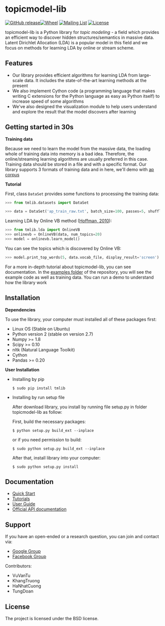 topicmodel-lib
================

[![GitHub release](https://img.shields.io/badge/release-1.0.0-yellow.svg)]()[![Wheel](https://img.shields.io/pypi/wheel/gensim.svg)](https://pypi.python.org/pypi/tmlib) 
[![Mailing List](https://img.shields.io/badge/-Mailing%20List-lightgrey.svg)](https://groups.google.com/forum/#!forum/dslab-tmlib)
[![License](https://img.shields.io/packagist/l/doctrine/orm.svg)]()

topicmodel-lib is a Python library for *topic modeling* - a field which provides an efficient way to discover hidden structures/semantics in massive data. Latent Dirichlet Allocation (LDA) is a popular model in this field and we focus on methods for learning LDA by online or stream scheme.

Features
--------

- Our library provides efficient algorithms for learning LDA from large-scale data. It includes the state-of-the-art learning methods at the present
- We also implement Cython code (a programming language that makes writing C extensions for the Python language as easy as Python itself) to increase speed of some algorithms
- We've also designed the visualization module to help users understand and explore the result that the model discovers after learning

Getting started in 30s
----------------------

**Training data**

Because we need to learn the model from the massive data, the loading whole of training data into memory is a bad idea. Therefore, the online/streaming learning algorithms are usually preferred in this case. Training data should be stored in a file and with a specific format. Our library supports 3 formats of training data and in here, we'll demo with [ap corpus](https://github.com/hncuong/topicmodel-lib/tree/master/examples/ap/data)

**Tutorial**

First, class `DataSet` provides some functions to processing the training data:

```python
>>> from tmlib.datasets import DataSet

>>> data = DataSet('ap_train_raw.txt', batch_size=100, passes=5, shuffle_every=2)
```

Learning LDA by Online VB method ([Hoffman, 2010](http://www.cs.columbia.edu/~blei/papers/HoffmanBleiBach2010c.pdf)):

```python
>>> from tmlib.lda import OnlineVB
>>> onlinevb = OnlineVB(data, num_topics=20)
>>> model = onlinevb.learn_model()
```

You can see the topics which is discovered by Online VB:

```python
>>> model.print_top_words(5, data.vocab_file, display_result='screen')
```

For a more in-depth tutorial about topicmodel-lib, you can see documentation. 
In the [examples folder](https://github.com/hncuong/topicmodel-lib/tree/master/examples) of the repository, you will see the example code as well as training data. You can run a demo to understand how the library work


Installation
------------

**Dependencies**

To use the library, your computer must installed all of these packages first:

- Linux OS (Stable on Ubuntu)
- Python version 2 (stable on version 2.7)
- Numpy >= 1.8
- Scipy >= 0.10
- nltk (Natural Language Toolkit)
- Cython
- Pandas >= 0.20

**User Installation**

- Installing by pip

      $ sudo pip install tmlib


- Installing by run setup file

  After download library, you install by running file setup.py in folder topicmodel-lib as follow:

  First, build the necessary packages:

      $ python setup.py build_ext --inplace
    
  or if you need permission to build:
  
      $ sudo python setup.py build_ext --inplace
    
  After that, install library into your computer:
  
      $ sudo python setup.py install

Documentation
-------------

- [Quick Start](doc/quick_start.rst)
- [Tutorials](doc/tutorials.rst)
- [User Guide](doc/user_guide.rst)
- [Official API documentation](doc/list_api.rst)

Support
-------

If you have an open-ended or a research question, you can join and contact via: 

- [Google Group](https://groups.google.com/forum/#!forum/dslab-tmlib)
- [Facebook Group](https://www.facebook.com/groups/465441110326541/?ref=group_browse_new)

Contributors:

- VuVanTu
- KhangTruong
- HaNhatCuong
- TungDoan

License
-------

The project is licensed under the BSD license.
